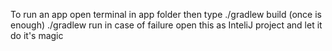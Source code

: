 To run an app open terminal in app folder then type
./gradlew build (once is enough)
./gradlew run
in case of failure open this as InteliJ project and let it do it's magic